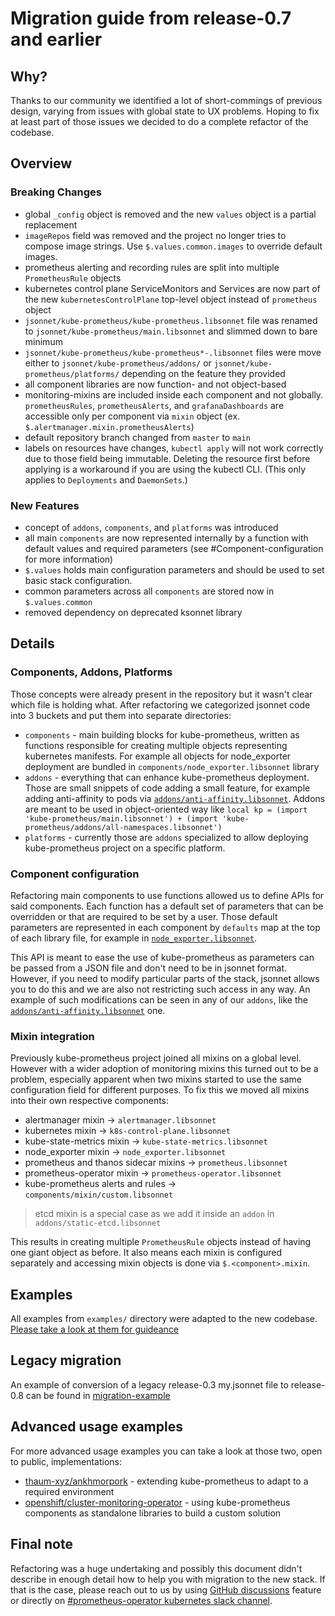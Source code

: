 # Migration guide from release-0.7 and earlier

## Why?

Thanks to our community we identified a lot of short-commings of previous design, varying from issues with global state to UX problems. Hoping to fix at least part of those issues we decided to do a complete refactor of the codebase.

## Overview

### Breaking Changes

- global `_config` object is removed and the new `values` object is a partial replacement
- `imageRepos` field was removed and the project no longer tries to compose image strings. Use `$.values.common.images` to override default images.
- prometheus alerting and recording rules are split into multiple `PrometheusRule` objects
- kubernetes control plane ServiceMonitors and Services are now part of the new `kubernetesControlPlane` top-level object instead of `prometheus` object
- `jsonnet/kube-prometheus/kube-prometheus.libsonnet` file was renamed to `jsonnet/kube-prometheus/main.libsonnet` and slimmed down to bare minimum
- `jsonnet/kube-prometheus/kube-prometheus*-.libsonnet` files were move either to `jsonnet/kube-prometheus/addons/` or `jsonnet/kube-prometheus/platforms/` depending on the feature they provided
- all component libraries are now function- and not object-based
- monitoring-mixins are included inside each component and not globally. `prometheusRules`, `prometheusAlerts`, and `grafanaDashboards` are accessible only per component via `mixin` object (ex. `$.alertmanager.mixin.prometheusAlerts`)
- default repository branch changed from `master` to `main`
- labels on resources have changes, `kubectl apply` will not work correctly due to those field being immutable. Deleting the resource first before applying is a workaround if you are using the kubectl CLI. (This only applies to `Deployments` and `DaemonSets`.)

### New Features

- concept of `addons`, `components`, and `platforms` was introduced
- all main `components` are now represented internally by a function with default values and required parameters (see #Component-configuration for more information)
- `$.values` holds main configuration parameters and should be used to set basic stack configuration.
- common parameters across all `components` are stored now in `$.values.common`
- removed dependency on deprecated ksonnet library

## Details

### Components, Addons, Platforms

Those concepts were already present in the repository but it wasn't clear which file is holding what. After refactoring we categorized jsonnet code into 3 buckets and put them into separate directories:
- `components` - main building blocks for kube-prometheus, written as functions responsible for creating multiple objects representing kubernetes manifests. For example all objects for node_exporter deployment are bundled in `components/node_exporter.libsonnet` library
- `addons` - everything that can enhance kube-prometheus deployment. Those are small snippets of code adding a small feature, for example adding anti-affinity to pods via [`addons/anti-affinity.libsonnet`](https://github.com/prometheus-operator/kube-prometheus/blob/main/jsonnet/kube-prometheus/addons/anti-affinity.libsonnet). Addons are meant to be used in object-oriented way like `local kp = (import 'kube-prometheus/main.libsonnet') + (import 'kube-prometheus/addons/all-namespaces.libsonnet')`
- `platforms` - currently those are `addons` specialized to allow deploying kube-prometheus project on a specific platform.

### Component configuration

Refactoring main components to use functions allowed us to define APIs for said components. Each function has a default set of parameters that can be overridden or that are required to be set by a user. Those default parameters are represented in each component by `defaults` map at the top of each library file, for example in [`node_exporter.libsonnet`](https://github.com/prometheus-operator/kube-prometheus/blob/1d2a0e275af97948667777739a18b24464480dc8/jsonnet/kube-prometheus/components/node-exporter.libsonnet#L3-L34).

This API is meant to ease the use of kube-prometheus as parameters can be passed from a JSON file and don't need to be in jsonnet format. However, if you need to modify particular parts of the stack, jsonnet allows you to do this and we are also not restricting such access in any way. An example of such modifications can be seen in any of our `addons`, like the [`addons/anti-affinity.libsonnet`](https://github.com/prometheus-operator/kube-prometheus/blob/main/jsonnet/kube-prometheus/addons/anti-affinity.libsonnet) one.

### Mixin integration

Previously kube-prometheus project joined all mixins on a global level. However with a wider adoption of monitoring mixins this turned out to be a problem, especially apparent when two mixins started to use the same configuration field for different purposes. To fix this we moved all mixins into their own respective components:
- alertmanager mixin -> `alertmanager.libsonnet`
- kubernetes mixin -> `k8s-control-plane.libsonnet`
- kube-state-metrics mixin -> `kube-state-metrics.libsonnet`
- node_exporter mixin -> `node_exporter.libsonnet`
- prometheus and thanos sidecar mixins -> `prometheus.libsonnet`
- prometheus-operator mixin -> `prometheus-operator.libsonnet`
- kube-prometheus alerts and rules -> `components/mixin/custom.libsonnet`

> etcd mixin is a special case as we add it inside an `addon` in `addons/static-etcd.libsonnet`

This results in creating multiple `PrometheusRule` objects instead of having one giant object as before. It also means each mixin is configured separately and accessing mixin objects is done via `$.<component>.mixin`.

## Examples

All examples from `examples/` directory were adapted to the new codebase. [Please take a look at them for guideance](https://github.com/prometheus-operator/kube-prometheus/tree/main/examples)

## Legacy migration

An example of conversion of a legacy release-0.3 my.jsonnet file to release-0.8 can be found in [migration-example](migration-example)

## Advanced usage examples

For more advanced usage examples you can take a look at those two, open to public, implementations:
- [thaum-xyz/ankhmorpork](https://github.com/thaum-xyz/ankhmorpork/blob/master/apps/monitoring/jsonnet) - extending kube-prometheus to adapt to a required environment
- [openshift/cluster-monitoring-operator](https://github.com/openshift/cluster-monitoring-operator/pull/1044) - using kube-prometheus components as standalone libraries to build a custom solution

## Final note

Refactoring was a huge undertaking and possibly this document didn't describe in enough detail how to help you with migration to the new stack. If that is the case, please reach out to us by using [GitHub discussions](https://github.com/prometheus-operator/kube-prometheus/discussions) feature or directly on [#prometheus-operator kubernetes slack channel](http://slack.k8s.io/).
